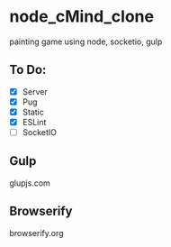 # node_cMind_clone
painting game using node, socketio, gulp


## To Do:
 - [X] Server
 - [X] Pug
 - [X] Static
 - [X] ESLint
 - [ ] SocketIO

## Gulp
 glupjs.com

## Browserify
 browserify.org
